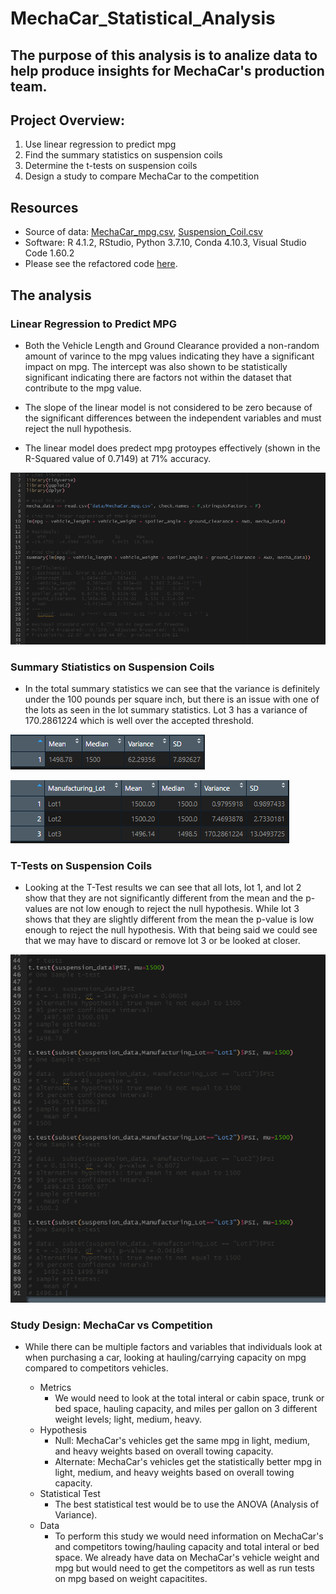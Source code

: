 # MechaCar_Statistical_Analysis

## The purpose of this analysis is to analize data to help produce insights for MechaCar's production team. 

## Project Overview:
1. Use linear regression to predict mpg
2. Find the summary statistics on suspension coils
3. Determine the t-tests on suspension coils
4. Design a study to compare MechaCar to the competition

## Resources
- Source of data: [MechaCar_mpg.csv](https://github.com/mthalken/MechaCar_Statistical_Analysis/blob/main/data/MechaCar_mpg.csv), [Suspension_Coil.csv](https://github.com/mthalken/MechaCar_Statistical_Analysis/blob/main/data/Suspension_Coil.csv)
- Software: R 4.1.2, RStudio, Python 3.7.10, Conda 4.10.3, Visual Studio Code 1.60.2
- Please see the refactored code [here](https://github.com/mthalken/MechaCar_Statistical_Analysis/blob/main/MechaCarChallenge.R).

## The analysis
### Linear Regression to Predict MPG

- Both the Vehicle Length and Ground Clearance provided a non-random amount of varince to the mpg values indicating they have a significant impact on mpg. The intercept was also shown to be statistically significant indicating there are factors not within the dataset that contribute to the mpg value. 

- The slope of the linear model is not considered to be zero because of the significant differences between the independent variables and must reject the null hypothesis.

- The linear model does predect mpg protoypes effectively (shown in the R-Squared value of 0.7149) at 71% accuracy. 

![png](https://github.com/mthalken/MechaCar_Statistical_Analysis/blob/main/images/Linear%20Regression%20to%20Predict%20MPG.png)

### Summary Stiatistics on Suspension Coils

- In the total summary statistics we can see that the variance is definitely under the 100 pounds per square inch, but there is an issue with one of the lots as seen in the lot summary statistics. Lot 3 has a variance of 170.2861224 which is well over the accepted threshold. 

![png](https://github.com/mthalken/MechaCar_Statistical_Analysis/blob/main/images/Total%20Summary.png)

![png](https://github.com/mthalken/MechaCar_Statistical_Analysis/blob/main/images/Lot%20Summary.png)


### T-Tests on Suspension Coils

- Looking at the T-Test results we can see that all lots, lot 1, and lot 2 show that they are not significantly different from the mean and the p-values are not low enough to reject the null hypothesis. While lot 3 shows that they are slightly different from the mean the p-value is low enough to reject the null hypothesis. With that being said we could see that we may have to discard or remove lot 3 or be looked at closer. 

![png](https://github.com/mthalken/MechaCar_Statistical_Analysis/blob/main/images/TTests.png)


### Study Design: MechaCar vs Competition

- While there can be multiple factors and variables that individuals look at when purchasing a car, looking at hauling/carrying capacity on mpg compared to competitors vehicles. 

    - Metrics
        - We would need to look at the total interal or cabin space, trunk or bed space, hauling capacity, and miles per gallon on 3 different weight levels; light, medium, heavy. 
    - Hypothesis
        - Null: MechaCar's vehicles get the same mpg in light, medium, and heavy weights based on overall towing capacity. 
        - Alternate: MechaCar's vehicles get the statistically better mpg in light, medium, and heavy weights based on overall towing capacity.
    - Statistical Test
        - The best statistical test would be to use the ANOVA (Analysis of Variance). 
    - Data
        - To perform this study we would need information on MechaCar's and competitors towing/hauling capacity and total interal or bed space. We already have data on MechaCar's vehicle weight and mpg but would need to get the competitors as well as run tests on mpg based on weight capacitites. 


